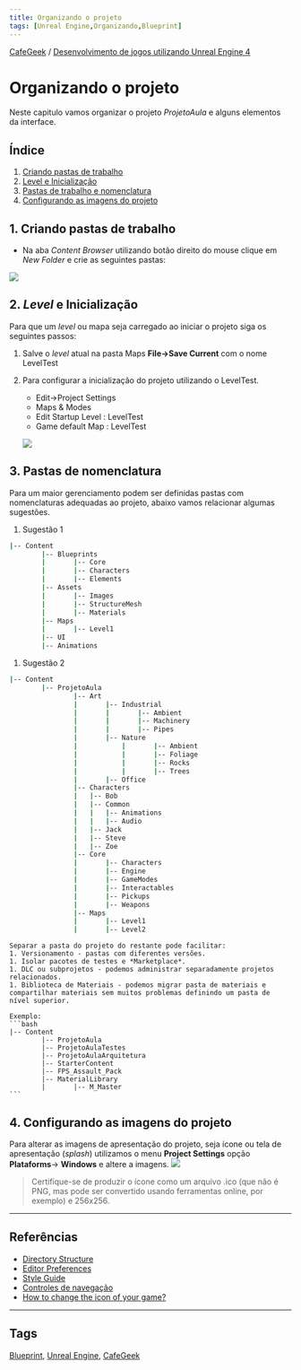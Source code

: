 ```yaml
---
title: Organizando o projeto
tags: [Unreal Engine,Organizando,Blueprint]
---
```


[CafeGeek](https://myerco.github.io/unreal-engine)  / [Desenvolvimento de jogos utilizando Unreal Engine 4](https://myerco.github.io/unreal-engine/ue4_blueprint/index.html)

# Organizando o projeto
Neste capitulo vamos organizar o projeto *ProjetoAula* e alguns elementos da interface.

## Índice
1. [Criando pastas de trabalho](#1)
1. [Level e Inicialização](#2)
1. [Pastas de trabalho e nomenclatura](#3)
1. [Configurando as imagens do projeto](#4)

<a name="1"></a>
## 1. Criando pastas de trabalho
- Na aba *Content Browser* utilizando botão direito do mouse clique em *New Folder* e crie as seguintes pastas:   

![](https://myerco.github.io/unreal-engine/imagens/projeto/blueprint_content.jpg)

<a name="2"></a>
## 2. *Level* e Inicialização
Para que um *level* ou mapa seja carregado ao iniciar o projeto siga os seguintes passos:  
1. Salve o *level* atual na pasta Maps **File->Save Current** com o nome LevelTest
1. Para configurar a inicialização do projeto utilizando o LevelTest.
	- Edit->Project Settings
	- Maps & Modes
	- Edit Startup Level : LevelTest
	- Game default Map : LevelTest  

	![](https://myerco.github.io/unreal-engine/imagens/projeto/blueprint_maps_modes.jpg)

## 3. Pastas de nomenclatura
Para um maior gerenciamento podem ser definidas pastas com nomenclaturas adequadas ao projeto, abaixo vamos relacionar algumas sugestões.

1. Sugestão 1
```bash
|-- Content
		|-- Blueprints
		|		|-- Core
		|		|-- Characters
		|		|-- Elements
		|-- Assets
		|		|-- Images
		|		|-- StructureMesh
		|		|-- Materials
		|-- Maps
		|		|-- Level1
		|-- UI
		|-- Animations
```

1. Sugestão 2
```bash
|-- Content
		|-- ProjetoAula
				|-- Art
				|		|-- Industrial
				|		|		|-- Ambient
				|		|		|-- Machinery
				|		|		|-- Pipes
				|		|-- Nature
				|  			|		|-- Ambient
				|  			|		|-- Foliage
				|  			|		|-- Rocks
				|  			|		|-- Trees
				|		|-- Office
				|-- Characters
				|   |-- Bob
				|   |-- Common
				|   |   |-- Animations
				|   |   |-- Audio
				|   |-- Jack
				|   |-- Steve
				|   |-- Zoe						
				|-- Core
				|		|-- Characters
				|		|-- Engine
				|		|-- GameModes
				|		|-- Interactables
				|		|-- Pickups
				|		|-- Weapons
				|-- Maps
				|	 	|-- Level1
				|	 	|-- Level2
```
	Separar a pasta do projeto do restante pode facilitar:
	1. Versionamento - pastas com diferentes versões.
	1. Isolar pacotes de testes e *Marketplace*.
	1. DLC ou subprojetos - podemos administrar separadamente projetos relacionados.
	1. Biblioteca de Materiais - podemos migrar pasta de materiais e compartilhar materiais sem muitos problemas definindo um pasta de nível superior.

	Exemplo:
	```bash
	|-- Content
			|-- ProjetoAula
			|-- ProjetoAulaTestes
			|-- ProjetoAulaArquitetura
			|-- StarterContent
			|-- FPS_Assault_Pack
			|-- MaterialLibrary
			|		|-- M_Master
	```		

<a name="4"></a>
## 4. Configurando as imagens  do projeto
Para alterar as imagens de apresentação do projeto, seja ícone ou tela de apresentação (*splash*) utilizamos o menu **Project Settings** opção **Plataforms**-> **Windows** e altere a imagens.
![](https://myerco.github.io/unreal-engine/imagens/projeto/blueprint_project_icon.jpg)

> Certifique-se de produzir o ícone como um arquivo .ico (que não é PNG, mas pode ser convertido usando ferramentas online, por exemplo) e 256x256.

***
## Referências
- [Directory Structure](https://docs.unrealengine.com/en-US/Engine/Basics/DirectoryStructure/index.html)  
- [Editor Preferences](https://docs.unrealengine.com/en-US/Engine/UI/index.html)  
- [Style Guide](https://github.com/Allar/ue4-style-guide/blob/master/README.md)  
- [Controles de navegação](https://docs.unrealengine.com/en-US/Engine/UI/LevelEditor/Viewports/ViewportControls/index.html)
- [How to change the icon of your game?](https://answers.unrealengine.com/questions/397901/how-to-change-the-icon-of-your-game.html)

***
## Tags
[Blueprint](https://myerco.github.io/unreal-engine/ue4_blueprint/blueprint.html), [Unreal Engine](https://myerco.github.io/unreal-engine/ue4_blueprint/index.html), [CafeGeek](https://myerco.github.io/unreal-engine/)
